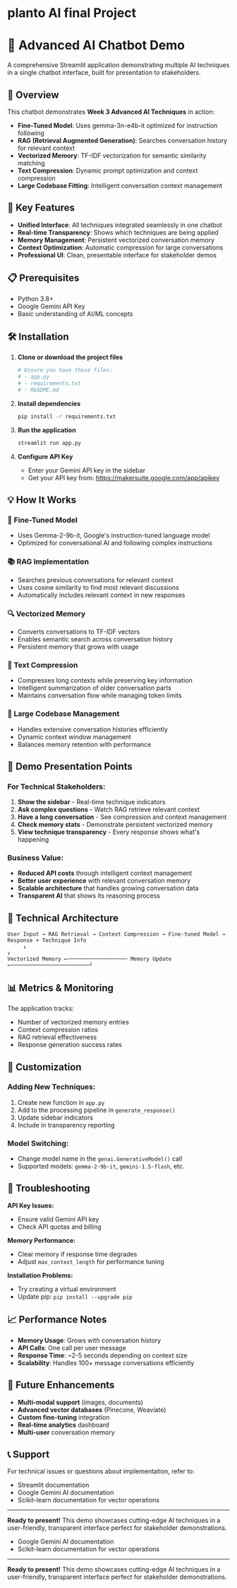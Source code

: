 # planto AI final Project

# 🤖 Advanced AI Chatbot Demo

A comprehensive Streamlit application demonstrating multiple AI techniques in a single chatbot interface, built for presentation to stakeholders.

## 🎯 Overview
              
This chatbot demonstrates **Week 3 Advanced AI Techniques** in action:
- **Fine-Tuned Model**: Uses gemma-3n-e4b-it optimized for instruction following
- **RAG (Retrieval Augmented Generation)**: Searches conversation history for relevant context
- **Vectorized Memory**: TF-IDF vectorization for semantic similarity matching
- **Text Compression**: Dynamic prompt optimization and context compression  
- **Large Codebase Fitting**: Intelligent conversation context management

## 🚀 Key Features

- **Unified Interface**: All techniques integrated seamlessly in one chatbot
- **Real-time Transparency**: Shows which techniques are being applied
- **Memory Management**: Persistent vectorized conversation memory
- **Context Optimization**: Automatic compression for large conversations
- **Professional UI**: Clean, presentable interface for stakeholder demos

## 📋 Prerequisites

- Python 3.8+
- Google Gemini API Key
- Basic understanding of AI/ML concepts

## 🛠️ Installation

1. **Clone or download the project files**
   ```bash
   # Ensure you have these files:
   # - app.py
   # - requirements.txt  
   # - README.md
   ```

2. **Install dependencies**
   ```bash
   pip install -r requirements.txt
   ```

3. **Run the application**
   ```bash
   streamlit run app.py
   ```

4. **Configure API Key**
   - Enter your Gemini API key in the sidebar
   - Get your API key from: https://makersuite.google.com/app/apikey

## 💡 How It Works

### 🧠 Fine-Tuned Model
- Uses Gemma-2-9b-it, Google's instruction-tuned language model
- Optimized for conversational AI and following complex instructions

### 📚 RAG Implementation  
- Searches previous conversations for relevant context
- Uses cosine similarity to find most relevant discussions
- Automatically includes relevant context in new responses

### 🔍 Vectorized Memory
- Converts conversations to TF-IDF vectors
- Enables semantic search across conversation history
- Persistent memory that grows with usage

### 📝 Text Compression
- Compresses long contexts while preserving key information
- Intelligent summarization of older conversation parts
- Maintains conversation flow while managing token limits

### 💾 Large Codebase Management
- Handles extensive conversation histories efficiently
- Dynamic context window management
- Balances memory retention with performance

## 🎯 Demo Presentation Points

### For Technical Stakeholders:
1. **Show the sidebar** - Real-time technique indicators
2. **Ask complex questions** - Watch RAG retrieve relevant context
3. **Have a long conversation** - See compression and context management
4. **Check memory stats** - Demonstrate persistent vectorized memory
5. **View technique transparency** - Every response shows what's happening

### Business Value:
- **Reduced API costs** through intelligent context management
- **Better user experience** with relevant conversation memory
- **Scalable architecture** that handles growing conversation data
- **Transparent AI** that shows its reasoning process

## 🔧 Technical Architecture

```
User Input → RAG Retrieval → Context Compression → Fine-tuned Model → Response + Technique Info
     ↓                                                                          ↓
Vectorized Memory ←─────────────────── Memory Update ←─────────────────────────┘
```

## 📊 Metrics & Monitoring

The application tracks:
- Number of vectorized memory entries
- Context compression ratios
- RAG retrieval effectiveness
- Response generation success rates

## 🎨 Customization

### Adding New Techniques:
1. Create new function in `app.py`
2. Add to the processing pipeline in `generate_response()`
3. Update sidebar indicators
4. Include in transparency reporting

### Model Switching:
- Change model name in the `genai.GenerativeModel()` call
- Supported models: `gemma-2-9b-it`, `gemini-1.5-flash`, etc.

## 🚨 Troubleshooting

**API Key Issues:**
- Ensure valid Gemini API key
- Check API quotas and billing

**Memory Performance:**
- Clear memory if response time degrades
- Adjust `max_context_length` for performance tuning

**Installation Problems:**
- Try creating a virtual environment
- Update pip: `pip install --upgrade pip`

## 📈 Performance Notes

- **Memory Usage**: Grows with conversation history
- **API Calls**: One call per user message
- **Response Time**: ~2-5 seconds depending on context size
- **Scalability**: Handles 100+ message conversations efficiently

## 🔮 Future Enhancements

- **Multi-modal support** (images, documents)
- **Advanced vector databases** (Pinecone, Weaviate)
- **Custom fine-tuning** integration
- **Real-time analytics** dashboard
- **Multi-user** conversation memory

## 📞 Support

For technical issues or questions about implementation, refer to:
- Streamlit documentation
- Google Gemini AI documentation  
- Scikit-learn documentation for vector operations

---

**Ready to present!** This demo showcases cutting-edge AI techniques in a user-friendly, transparent interface perfect for stakeholder demonstrations.
- Google Gemini AI documentation  
- Scikit-learn documentation for vector operations

---

**Ready to present!** This demo showcases cutting-edge AI techniques in a user-friendly, transparent interface perfect for stakeholder demonstrations.
